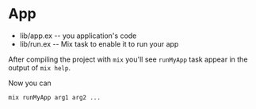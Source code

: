 # App

* lib/app.ex -- you application's code
* lib/run.ex -- Mix task to enable it to run your app

After compiling the project with `mix` you'll see `runMyApp` task appear in the output of `mix help`.

Now you can

`mix runMyApp arg1 arg2 ...`
